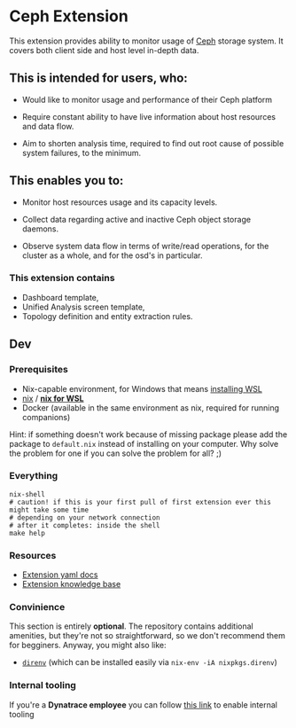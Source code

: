 # Ceph Extension

This extension provides ability to monitor usage of [Ceph](https://ceph.io/en/) storage system. It covers both client side and host level in-depth data.

## This is intended for users, who: 

- Would like to monitor usage and performance of their Ceph platform

- Require constant ability to have live information about host resources and data flow.

- Aim to shorten analysis time, required to find out root cause of possible system failures, to the minimum.

## This enables you to: 

- Monitor host resources usage and its capacity levels.

- Collect data regarding active and inactive Ceph object storage daemons.

- Observe system data flow in terms of write/read operations, for the cluster as a whole, and for the osd's in particular.

### This extension contains

- Dashboard template,
- Unified Analysis screen template,
- Topology definition and entity extraction rules.

## Dev

### Prerequisites
- Nix-capable environment, for Windows that means [installing WSL](https://docs.microsoft.com/en-us/learn/modules/get-started-with-windows-subsystem-for-linux/2-enable-and-install)
- [nix](https://nixos.org/download.html) / [**nix for WSL**](https://nixos.org/download.html#nix-install-windows)
- Docker (available in the same environment as nix, required for running companions)

Hint: if something doesn't work because of missing package please add the package to `default.nix` instead of installing on your computer. Why solve the problem for one if you can solve the problem for all? ;)

### Everything
```
nix-shell
# caution! if this is your first pull of first extension ever this might take some time
# depending on your network connection
# after it completes: inside the shell
make help
```

### Resources
- [Extension yaml docs](https://www.dynatrace.com/support/help/extend-dynatrace/extensions20/extension-yaml)
- [Extension knowledge base](https://www.dynatrace.com/support/help/extend-dynatrace/extensions20)

### Convinience
This section is entirely **optional**. The repository contains additional amenities, but they're not so straightforward, so we don't recommend them for begginers.  Anyway, you might also like:
- [`direnv`](https://direnv.net/) (which can be installed easily via `nix-env -iA nixpkgs.direnv`)

### Internal tooling
If you're a **Dynatrace employee** you can follow [this link](https://github.com/dynatrace-extensions/precious-toolz-internal) to enable internal tooling
